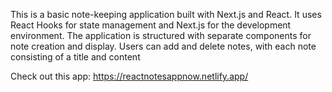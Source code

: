 This is a basic note-keeping application built with Next.js and React. It uses React Hooks for state management and Next.js for the development environment. The application is structured with separate components for note creation and display. Users can add and delete notes, with each note consisting of a title and content

Check out this app: https://reactnotesappnow.netlify.app/ 
